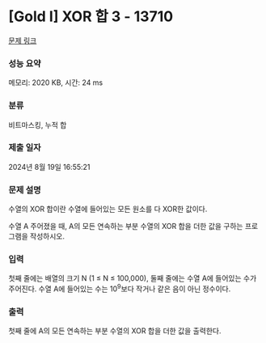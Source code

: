 # [Gold I] XOR 합 3 - 13710 

[문제 링크](https://www.acmicpc.net/problem/13710) 

### 성능 요약

메모리: 2020 KB, 시간: 24 ms

### 분류

비트마스킹, 누적 합

### 제출 일자

2024년 8월 19일 16:55:21

### 문제 설명

<p>수열의 XOR 합이란 수열에 들어있는 모든 원소를 다 XOR한 값이다.</p>

<p>수열 A 주어졌을 때, A의 모든 연속하는 부분 수열의 XOR 합을 더한 값을 구하는 프로그램을 작성하시오.</p>

### 입력 

 <p>첫째 줄에는 배열의 크기 N (1 ≤ N ≤ 100,000), 둘째 줄에는 수열 A에 들어있는 수가 주어진다. 수열 A에 들어있는 수는 10<sup>9</sup>보다 작거나 같은 음이 아닌 정수이다.</p>

### 출력 

 <p>첫째 줄에 A의 모든 연속하는 부분 수열의 XOR 합을 더한 값을 출력한다.</p>

